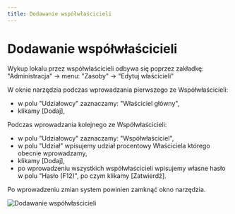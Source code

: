 ```yaml
---
title: Dodawanie współwłaścicieli
---
```

# Dodawanie współwłaścicieli

Wykup lokalu przez współwłaścicieli odbywa się poprzez zakładkę: "Administracja" -> menu: "Zasoby" -> "Edytuj właścicieli"

W oknie narzędzia podczas wprowadzania pierwszego ze Współwłaścicieli:
- w polu "Udziałowcy" zaznaczamy: "Właściciel główny",
- klikamy [Dodaj],

Podczas wprowadzania kolejnego ze Współwłaścicieli:
- w polu "Udziałowcy" zaznaczamy: "Współwłaściciel",
- w polu "Udział" wpisujemy udział procentowy Właściciela którego obecnie wprowadzamy,
- klikamy [Dodaj],
- po wprowadzeniu wszystkich współwłaścicieli wpisujemy własne hasło w polu "Hasło (F12)",  po czym klikamy [Zatwierdź].

Po wprowadzeniu zmian system powinien zamknąć okno narzędzia.

![Dodawanie współwłaścicieli](dodawaniewspolwlascicieli.gif)